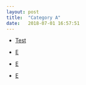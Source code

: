 ```yaml
---
layout: post
title:  "Category A"
date:   2018-07-01 16:57:51
---
```


<ul class="posts">
    <li itemscope itemtype="http://schema.org/BlogPosting">
      <a href="{{ site.baseurl }}/content/test.html">
        <div class="p-wrap">
          <article class="inner">
            <p>Test</p>
          </article>
        </div>
      </a>
    </li>
    <li itemscope itemtype="http://schema.org/BlogPosting">
      <a href="#">
        <div class="p-wrap">
          <article class="inner">
            <p>E</p>
          </article>
        </div>
      </a>
    </li>
    <li itemscope itemtype="http://schema.org/BlogPosting">
      <a href="#">
        <div class="p-wrap">
          <article class="inner">
            <p>E</p>
          </article>
        </div>
      </a>
    </li>
    <li itemscope itemtype="http://schema.org/BlogPosting">
      <a href="#">
        <div class="p-wrap">
          <article class="inner">
            <p>E</p>
          </article>
        </div>
      </a>
    </li>
  </ul>